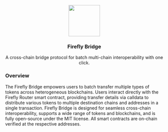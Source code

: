 <p align="center">
 <img width="100px" src="https://cdn.fireflybridge.xyz/public/img/logo.png" align="center" />
 <h3 align="center">Firefly Bridge</h3>
 <p align="center">A cross-chain bridge protocol for batch multi-chain interoperability with one click.</p>
</p>

### Overview

The Firefly Bridge empowers users to batch transfer multiple types of tokens across heterogeneous blockchains. Users interact directly with the Firefly Router smart contract, providing transfer details via calldata to distribute various tokens to multiple destination chains and addresses in a single transaction. Firefly Bridge is designed for seamless cross-chain interoperability, supports a wide range of tokens and blockchains, and is fully open-source under the MIT license. All smart contracts are on-chain verified at the respective addresses.
